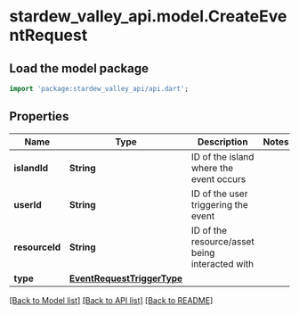 # stardew_valley_api.model.CreateEventRequest

## Load the model package
```dart
import 'package:stardew_valley_api/api.dart';
```

## Properties
Name | Type | Description | Notes
------------ | ------------- | ------------- | -------------
**islandId** | **String** | ID of the island where the event occurs | 
**userId** | **String** | ID of the user triggering the event | 
**resourceId** | **String** | ID of the resource/asset being interacted with | 
**type** | [**EventRequestTriggerType**](EventRequestTriggerType.md) |  | 

[[Back to Model list]](../README.md#documentation-for-models) [[Back to API list]](../README.md#documentation-for-api-endpoints) [[Back to README]](../README.md)



